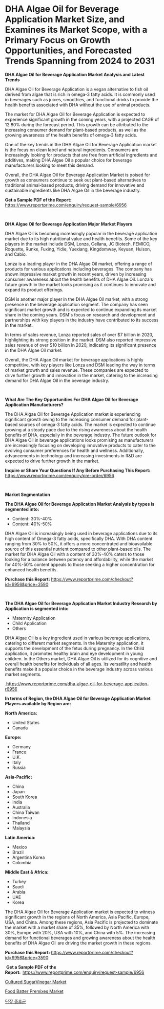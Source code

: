 <p><h1>DHA Algae Oil for Beverage Application Market Size, and Examines its Market Scope, with a Primary Focus on Growth Opportunities, and Forecasted Trends Spanning from 2024 to 2031</h1></p><p><strong>DHA Algae Oil for Beverage Application Market Analysis and Latest Trends</strong></p>
<p><p>DHA Algae Oil for Beverage Application is a vegan alternative to fish oil derived from algae that is rich in omega-3 fatty acids. It is commonly used in beverages such as juices, smoothies, and functional drinks to provide the health benefits associated with DHA without the use of animal products.</p><p>The market for DHA Algae Oil for Beverage Application is expected to experience significant growth in the coming years, with a projected CAGR of 12.80% during the forecast period. This growth can be attributed to the increasing consumer demand for plant-based products, as well as the growing awareness of the health benefits of omega-3 fatty acids.</p><p>One of the key trends in the DHA Algae Oil for Beverage Application market is the focus on clean label and natural ingredients. Consumers are increasingly looking for products that are free from artificial ingredients and additives, making DHA Algae Oil a popular choice for beverage manufacturers looking to meet this demand.</p><p>Overall, the DHA Algae Oil for Beverage Application Market is poised for growth as consumers continue to seek out plant-based alternatives to traditional animal-based products, driving demand for innovative and sustainable ingredients like DHA Algae Oil in the beverage industry.</p></p>
<p><strong>Get a Sample PDF of the Report:&nbsp;</strong> <a href="https://www.reportprime.com/enquiry/request-sample/6956">https://www.reportprime.com/enquiry/request-sample/6956</a></p>
<p>&nbsp;</p>
<p><strong>DHA Algae Oil for Beverage Application Major Market Players</strong></p>
<p><p>DHA Algae Oil is becoming increasingly popular in the beverage application market due to its high nutritional value and health benefits. Some of the key players in the market include DSM, Lonza, Cellana, JC Biotech, FEMICO, Roquette, Runke, Fuxing, Yidie, Yuexiang, Kingdomway, Keyuan, Huison, and Cabio.</p><p>Lonza is a leading player in the DHA Algae Oil market, offering a range of products for various applications including beverages. The company has shown impressive market growth in recent years, driven by increasing consumer awareness about the health benefits of DHA Algae Oil. Lonza's future growth in the market looks promising as it continues to innovate and expand its product offerings.</p><p>DSM is another major player in the DHA Algae Oil market, with a strong presence in the beverage application segment. The company has seen significant market growth and is expected to continue expanding its market share in the coming years. DSM's focus on research and development and partnerships with key players in the industry have contributed to its success in the market.</p><p>In terms of sales revenue, Lonza reported sales of over $7 billion in 2020, highlighting its strong position in the market. DSM also reported impressive sales revenue of over $10 billion in 2020, indicating its significant presence in the DHA Algae Oil market.</p><p>Overall, the DHA Algae Oil market for beverage applications is highly competitive, with key players like Lonza and DSM leading the way in terms of market growth and sales revenue. These companies are expected to drive further growth and innovation in the market, catering to the increasing demand for DHA Algae Oil in the beverage industry.</p></p>
<p>&nbsp;</p>
<p><strong>What Are The Key Opportunities For DHA Algae Oil for Beverage Application Manufacturers?</strong></p>
<p><p>The DHA Algae Oil for Beverage Application market is experiencing significant growth owing to the increasing consumer demand for plant-based sources of omega-3 fatty acids. The market is expected to continue growing at a steady pace due to the rising awareness about the health benefits of DHA, especially in the beverage industry. The future outlook for DHA Algae Oil in beverage applications looks promising as manufacturers are increasingly focusing on developing innovative products to cater to the evolving consumer preferences for health and wellness. Additionally, advancements in technology and increasing investments in R&D are expected to drive further growth in the market.</p></p>
<p><strong>Inquire or Share Your Questions If Any Before Purchasing This Report:</strong> <a href="https://www.reportprime.com/enquiry/pre-order/6956">https://www.reportprime.com/enquiry/pre-order/6956</a></p>
<p>&nbsp;</p>
<p><strong>Market Segmentation</strong></p>
<p><strong>The DHA Algae Oil for Beverage Application Market Analysis by types is segmented into:</strong></p>
<p><ul><li>Content: 30%-40%</li><li>Content: 40%-50%</li></ul></p>
<p><p>DHA Algae Oil is increasingly being used in beverage applications due to its high content of Omega-3 fatty acids, specifically DHA. With DHA content ranging from 30% to 50%, it offers a more concentrated and bioavailable source of this essential nutrient compared to other plant-based oils. The market for DHA Algae Oil with a content of 30%-40% caters to those looking for a balance between potency and affordability, while the market for 40%-50% content appeals to those seeking a higher concentration for enhanced health benefits.</p></p>
<p><strong>Purchase this Report:&nbsp;</strong><a href="https://www.reportprime.com/checkout?id=6956&price=3590">https://www.reportprime.com/checkout?id=6956&price=3590</a></p>
<p>&nbsp;</p>
<p><strong>The DHA Algae Oil for Beverage Application Market Industry Research by Application is segmented into:</strong></p>
<p><ul><li>Maternity Application</li><li>Child Application</li><li>Others</li></ul></p>
<p><p>DHA Algae Oil is a key ingredient used in various beverage applications, catering to different market segments. In the Maternity application, it supports the development of the fetus during pregnancy. In the Child application, it promotes healthy brain and eye development in young children. In the Others market, DHA Algae Oil is utilized for its cognitive and overall health benefits for individuals of all ages. Its versatility and health benefits make it a popular choice in the beverage industry across various market segments.</p></p>
<p><a href="https://www.reportprime.com/dha-algae-oil-for-beverage-application-r6956">&nbsp;https://www.reportprime.com/dha-algae-oil-for-beverage-application-r6956</a></p>
<p><strong>In terms of Region, the DHA Algae Oil for Beverage Application Market Players available by Region are:</strong></p>
<p>
    <p> <strong> North America: </strong>
        <ul>
            <li>United States</li>
            <li>Canada</li>
        </ul>
        </p> 
    <p> <strong> Europe: </strong>
        <ul>
            <li>Germany</li>
            <li>France</li>
            <li>U.K.</li>
            <li>Italy</li>
            <li>Russia</li>
        </ul>
        </p> 
    <p> <strong> Asia-Pacific: </strong>
        <ul>
            <li>China</li>
            <li>Japan</li>
            <li>South Korea</li>
            <li>India</li>
            <li>Australia</li>
            <li>China Taiwan</li>
            <li>Indonesia</li>
            <li>Thailand</li>
            <li>Malaysia</li>
        </ul>
        </p> 
    <p> <strong> Latin America: </strong>
        <ul>
            <li>Mexico</li>
            <li>Brazil</li>
            <li>Argentina Korea</li>
            <li>Colombia</li>
        </ul>
        </p> 
    <p> <strong> Middle East & Africa: </strong>
        <ul>
            <li>Turkey</li>
            <li>Saudi</li>
            <li>Arabia</li>
            <li>UAE</li>
            <li>Korea</li>
        </ul>
    </p>
    </p>
<p><p>The DHA Algae Oil for Beverage Application market is expected to witness significant growth in the regions of North America, Asia Pacific, Europe, USA, and China. Among these regions, Asia Pacific is projected to dominate the market with a market share of 35%, followed by North America with 30%, Europe with 20%, USA with 10%, and China with 5%. The increasing demand for functional beverages and growing awareness about the health benefits of DHA Algae Oil are driving the market growth in these regions.</p></p>
<p><strong>Purchase this Report: </strong><a href="https://www.reportprime.com/checkout?id=6956&price=3590">https://www.reportprime.com/checkout?id=6956&price=3590</a></p>
<p>&nbsp;<strong>Get a Sample PDF of the Report:&nbsp;&nbsp;</strong><a href="https://www.reportprime.com/enquiry/request-sample/6956">https://www.reportprime.com/enquiry/request-sample/6956</a></p>
<p><strong></strong></p>
<p><p><a href="https://github.com/kosella/Market-Research-Report-List-2/blob/main/cultured-sugarvinegar-market.md">Cultured SugarVinegar Market</a></p><p><a href="https://github.com/nathandecarvalho/Market-Research-Report-List-2/blob/main/food-batter-premixes-market.md">Food Batter Premixes Market</a></p><p><a href="https://medium.com/@joshuapierce88/%EB%8B%A8%EA%B8%B0%EC%9E%A5-%EC%A6%9D%ED%9B%84%EA%B5%B0-%EC%8B%9C%EC%9E%A5-%EC%8B%9C%EC%9E%A5-%EC%A0%90%EC%9C%A0%EC%9C%A8-%EC%8B%9C%EC%9E%A5-%EB%8F%99%ED%96%A5-%EA%B7%B8%EB%A6%AC%EA%B3%A0-%EB%AF%B8%EB%9E%98-%EC%84%B1%EC%9E%A5-%ED%83%90%EC%83%89-274d71b48efb">단장 증후군</a></p></p>